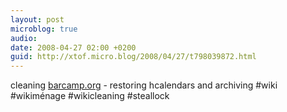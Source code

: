 ```yaml
---
layout: post
microblog: true
audio: 
date: 2008-04-27 02:00 +0200
guid: http://xtof.micro.blog/2008/04/27/t798039872.html
---
```

cleaning [barcamp.org](http://barcamp.org)  - restoring hcalendars and archiving #wiki #wikiménage #wikicleaning #steallock
